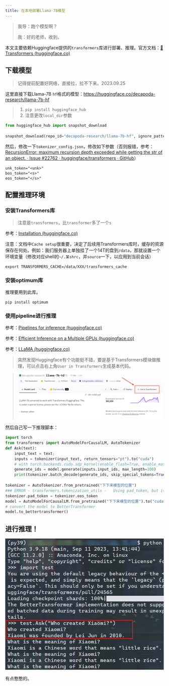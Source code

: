 ```yaml
---
title: 在本地部署Llama-7B模型
---
```


> 我导：跑个模型啊？
>
> 我：好的老师，收到。

本文主要依赖Huggingface提供的`transformers`库进行部署、推理。官方文档：[🤗 Transformers (huggingface.co)](https://huggingface.co/docs/transformers/v4.33.2/en/index)

## 下载模型

> 记得提前配置好网络，直接拉，拉不下来。2023.09.25

这里直接下载Llama-7B `hf`格式的模型：https://huggingface.co/decapoda-research/llama-7b-hf

> 1. `pip install huggingface_hub`
> 2. 注意更改`local_dir`参数

```python
from huggingface_hub import snapshot_download

snapshot_download(repo_id="decapoda-research/llama-7b-hf", ignore_patterns=["*.h5", "*.ot", "*.msgpack"], local_dir="/data/llama_7b", local_dir_use_symlinks=False)
```

然后，修改一下`tokenizer_config.json`，修改如下参数（否则报错，参考：[RecursionError: maximum recursion depth exceeded while getting the str of an object. · Issue #22762 · huggingface/transformers · GitHub](https://github.com/huggingface/transformers/issues/22762#issuecomment-1546774761)）

```
unk_token="<unk>"
bos_token="<s>"
eos_token="</s>"
```





## 配置推理环境

### 安装Transformers库

> 注意是`transformers`，比`transformer`多了一个`s`

参考：[Installation (huggingface.co)](https://huggingface.co/docs/transformers/v4.18.0/en/installation#cache-setup)

注意：文档中`Cache setup`很重要，决定了后续用Transformers库时，缓存的资源保存在何处。例如：我们服务器上单独挂了一个14T的盘到`/data`，那就设置一个环境变量（修改对应shell的`~/.某shrc`，并`source`一下，以应用到当前会话）

```shell
export TRANSFORMERS_CACHE=/data/XXX/transformers_cache
```

### 安装optimum库

推理要用到此库。

```shell
pip install optimum
```

### 使用pipeline进行推理

参考：[Pipelines for inference (huggingface.co)](https://huggingface.co/docs/transformers/v4.33.2/en/pipeline_tutorial)

参考：[Efficient Inference on a Multiple GPUs (huggingface.co)](https://huggingface.co/docs/transformers/perf_infer_gpu_many)

参考：[LLaMA (huggingface.co)](https://huggingface.co/docs/transformers/main/en/model_doc/llama)

> 突然发现Huggingface有个功能挺不错，要是基于Transformers模块做推理，可以点击右上角`User in Transformers`生成基本代码。

> ![自动生成初始化代码](./run-llama-7b-inference.assets/截图_20230925102229.png)

然后自己写一下推理脚本：

```python
import torch
from transformers import AutoModelForCausalLM, AutoTokenizer
def Ask(text):
    input_text = text;
    inputs = tokenizer(input_text, return_tensors="pt").to("cuda")
    # with torch.backends.cuda.sdp_kernel(enable_flash=True, enable_math=False, enable_mem_efficient=False):
    generate_ids = model.generate(inputs.input_ids, max_length=100)
    print(tokenizer.batch_decode(generate_ids, skip_special_tokens=True, clean_up_tokenization_spaces=False)[0])

tokenizer = AutoTokenizer.from_pretrained("下下来模型的位置")
### ERROR - transformers.tokenization_utils -   Using pad_token, but it is not set yet
tokenizer.pad_token = tokenizer.eos_token
model = AutoModelForCausalLM.from_pretrained("下下来模型的位置").to("cuda")
# convert the model to BetterTransformer
model.to_bettertransformer()

```

## 进行推理！

![运行结果](./run-llama-7b-inference.assets/img_v2_0723b7e0-9ccd-477a-9e42-e2a8b5a55a6g.png)

有点憨憨的。
